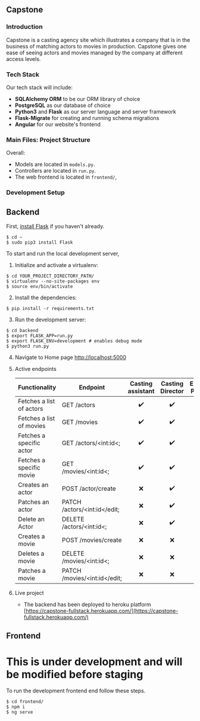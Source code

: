 Capstone
-----

### Introduction

Capstone is a casting agency site which illustrates a company that is in the business of matching actors to movies in production.
Capstone gives one ease of seeing actors and movies managed by the company at different access levels.


### Tech Stack

Our tech stack will include:

* **SQLAlchemy ORM** to be our ORM library of choice
* **PostgreSQL** as our database of choice
* **Python3** and **Flask** as our server language and server framework
* **Flask-Migrate** for creating and running schema migrations
* **Angular** for our website's frontend

### Main Files: Project Structure


Overall:
* Models are located in `models.py`.
* Controllers are located in `run.py`.
* The web frontend is located in `frontend/`, 


### Development Setup
## Backend


First, [install Flask](http://flask.pocoo.org/docs/1.0/installation/#install-flask) if you haven't already.

  ```
  $ cd ~
  $ sudo pip3 install Flask
  ```

To start and run the local development server,

1. Initialize and activate a virtualenv:
  ```
  $ cd YOUR_PROJECT_DIRECTORY_PATH/
  $ virtualenv --no-site-packages env
  $ source env/bin/activate
  ```

2. Install the dependencies:
  ```
  $ pip install -r requirements.txt
  ```

3. Run the development server:
  ```
  $ cd backend
  $ export FLASK_APP=run.py
  $ export FLASK_ENV=development # enables debug mode
  $ python3 run.py
  ```

4. Navigate to Home page [http://localhost:5000](http://localhost:5000)

5. Active endpoints

    | Functionality            | Endpoint                             | Casting assistant  |  Casting Director  | Executive Producer |
    | ------------------------ | -----------------------------        | :----------------: | :----------------: | :----------------: |
    | Fetches a list of actors | GET /actors                          | :heavy_check_mark: | :heavy_check_mark: | :heavy_check_mark: |
    | Fetches a list of movies | GET /movies                          | :heavy_check_mark: | :heavy_check_mark: | :heavy_check_mark: |
    | Fetches a specific actor | GET /actors/&lt;int:id&lt;;          | :heavy_check_mark: | :heavy_check_mark: | :heavy_check_mark: |
    | Fetches a specific movie | GET /movies/&lt;int:id&lt;;          | :heavy_check_mark: | :heavy_check_mark: | :heavy_check_mark: |
    | Creates an actor         | POST /actor/create                   |        :x:         | :heavy_check_mark: | :heavy_check_mark: |
    | Patches an actor         | PATCH /actors/&lt;int:id&lt;/edit;   |        :x:         | :heavy_check_mark: | :heavy_check_mark: |
    | Delete an Actor          | DELETE /actors/&lt;int:id&lt;;       |        :x:         | :heavy_check_mark: | :heavy_check_mark: |
    | Creates a movie          | POST /movies/create                  |        :x:         |        :x:         | :heavy_check_mark: |
    | Deletes a movie          | DELETE /movies/&lt;int:id&lt;;       |        :x:         |        :x:         | :heavy_check_mark: |
    | Patches a movie          | PATCH /movies/&lt;int:id&lt;/edit;   |        :x:         |        :x:         | :heavy_check_mark: |

6. Live project

    - The backend has been deployed to heroku platform [https://capstone-fullstack.herokuapp.com/](https://capstone-fullstack.herokuapp.com/)


## Frontend 
  # This is under development and will be modified before staging
  To run the development frontend end follow these steps.
  ```
  $ cd frontend/
  $ npm i
  $ ng serve

  ```